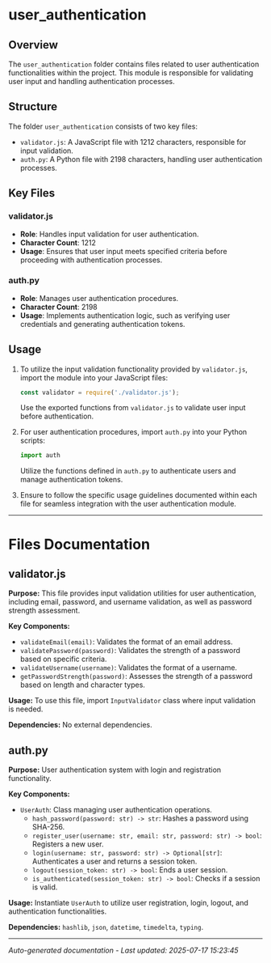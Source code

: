 # user_authentication

## Overview
The `user_authentication` folder contains files related to user authentication functionalities within the project. This module is responsible for validating user input and handling authentication processes.

## Structure
The folder `user_authentication` consists of two key files:
- `validator.js`: A JavaScript file with 1212 characters, responsible for input validation.
- `auth.py`: A Python file with 2198 characters, handling user authentication processes.

## Key Files
### validator.js
- **Role**: Handles input validation for user authentication.
- **Character Count**: 1212
- **Usage**: Ensures that user input meets specified criteria before proceeding with authentication processes.

### auth.py
- **Role**: Manages user authentication procedures.
- **Character Count**: 2198
- **Usage**: Implements authentication logic, such as verifying user credentials and generating authentication tokens.

## Usage
1. To utilize the input validation functionality provided by `validator.js`, import the module into your JavaScript files:
   ```javascript
   const validator = require('./validator.js');
   ```
   Use the exported functions from `validator.js` to validate user input before authentication.

2. For user authentication procedures, import `auth.py` into your Python scripts:
   ```python
   import auth
   ```
   Utilize the functions defined in `auth.py` to authenticate users and manage authentication tokens.

3. Ensure to follow the specific usage guidelines documented within each file for seamless integration with the user authentication module.

---

# Files Documentation

## validator.js

**Purpose:** This file provides input validation utilities for user authentication, including email, password, and username validation, as well as password strength assessment.

**Key Components:**
- `validateEmail(email)`: Validates the format of an email address.
- `validatePassword(password)`: Validates the strength of a password based on specific criteria.
- `validateUsername(username)`: Validates the format of a username.
- `getPasswordStrength(password)`: Assesses the strength of a password based on length and character types.

**Usage:** To use this file, import `InputValidator` class where input validation is needed.

**Dependencies:** No external dependencies.

## auth.py

**Purpose:** User authentication system with login and registration functionality.

**Key Components:**
- `UserAuth`: Class managing user authentication operations.
  - `hash_password(password: str) -> str`: Hashes a password using SHA-256.
  - `register_user(username: str, email: str, password: str) -> bool`: Registers a new user.
  - `login(username: str, password: str) -> Optional[str]`: Authenticates a user and returns a session token.
  - `logout(session_token: str) -> bool`: Ends a user session.
  - `is_authenticated(session_token: str) -> bool`: Checks if a session is valid.

**Usage:** Instantiate `UserAuth` to utilize user registration, login, logout, and authentication functionalities.

**Dependencies:** `hashlib`, `json`, `datetime`, `timedelta`, `typing`.

---
*Auto-generated documentation - Last updated: 2025-07-17 15:23:45*
